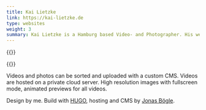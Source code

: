 ```yaml
---
title: Kai Lietzke
link: https://kai-lietzke.de
type: websites
weight: 3
summary: Kai Lietzke is a Hamburg based Video- and Photographer. His website serves as a platform agnostic résumé.
---
```


{{<img screenshot_1>}}

{{<img screenshot_2>}}

Videos and photos can be sorted and uploaded with a custom CMS. Videos are hosted on a private cloud server. High resolution images with fullscreen mode, animated previews for all videos.

Design by me. Build with [HUGO](https://gohugo.io/), hosting and CMS by [Jonas Bögle](https://jonas.boegle.me/).


